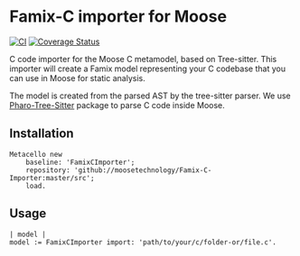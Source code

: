 # Famix-C importer for Moose

[![CI](https://github.com/moosetechnology/Famix-C-Importer/actions/workflows/ci.yml/badge.svg)](https://github.com/moosetechnology/Famix-C-Importer/actions/workflows/ci.yml)
[![Coverage Status](https://coveralls.io/repos/github/moosetechnology/Famix-C-Importer/badge.svg?branch=ci-coverall)](https://coveralls.io/github/moosetechnology/Famix-C-Importer?branch=ci-coverall) 

C code importer for the Moose C metamodel, based on Tree-sitter. This importer will create a Famix model representing your C codebase that you can use in Moose for static analysis.

The model is created from the parsed AST by the tree-sitter parser. We use [Pharo-Tree-Sitter](https://github.com/Evref-BL/Pharo-Tree-Sitter) package to parse C code inside Moose.

## Installation


```Smalltalk
Metacello new
	baseline: 'FamixCImporter';
	repository: 'github://moosetechnology/Famix-C-Importer:master/src';
	load.
```
## Usage
```Smalltalk
| model |
model := FamixCImporter import: 'path/to/your/c/folder-or/file.c'.
```
